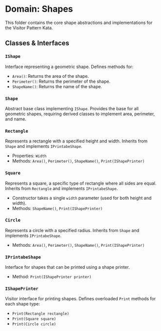 # Domain: Shapes

This folder contains the core shape abstractions and implementations for the Visitor Pattern Kata.

## Classes & Interfaces

### `IShape`
Interface representing a geometric shape. Defines methods for:
- `Area()`: Returns the area of the shape.
- `Perimeter()`: Returns the perimeter of the shape.
- `ShapeName()`: Returns the name of the shape.

### `Shape`
Abstract base class implementing `IShape`. Provides the base for all geometric shapes, requiring derived classes to implement area, perimeter, and name.

### `Rectangle`
Represents a rectangle with a specified height and width. Inherits from `Shape` and implements `IPrintabeShape`.
- Properties: `Width`
- Methods: `Area()`, `Perimeter()`, `ShapeName()`, `Print(IShapePrinter)`

### `Square`
Represents a square, a specific type of rectangle where all sides are equal. Inherits from `Rectangle` and implements `IPrintabeShape`.
- Constructor takes a single `width` parameter (used for both height and width).
- Methods: `ShapeName()`, `Print(IShapePrinter)`

### `Circle`
Represents a circle with a specified radius. Inherits from `Shape` and implements `IPrintabeShape`.
- Methods: `Area()`, `Perimeter()`, `ShapeName()`, `Print(IShapePrinter)`

### `IPrintabeShape`
Interface for shapes that can be printed using a shape printer.
- Method: `Print(IShapePrinter printer)`

### `IShapePrinter`
Visitor interface for printing shapes. Defines overloaded `Print` methods for each shape type:
- `Print(Rectangle rectangle)`
- `Print(Square square)`
- `Print(Circle circle)`
